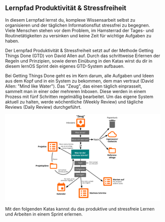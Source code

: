 ## Lernpfad Produktivität & Stressfreiheit

In diesem Lernpfad lernst du, komplexe Wissensarbeit selbst zu organisieren und der täglichen Informationsflut stressfrei zu begegnen. Viele Menschen stehen vor dem Problem, im Hamsterrad der Tages- und Routinetätigkeiten zu versinken und keine Zeit für wichtige Aufgaben zu haben. 

Der Lernpfad Produktivität & Stressfreiheit setzt auf der Methode Getting Things Done (GTD) von David Allen auf. Durch das schrittweise Erlernen der Regeln und Prinzipien, sowie deren Einübung in den Katas wirst du dir in diesem lernOS Sprint dein eigenes GTD-System aufbauen.

Bei Getting Things Done geht es im Kern darum, alle Aufgaben und Ideen aus dem Kopf und in ein System zu bekommen, dem man vertraut (David Allen: "Mind like Water"). Das "Zeug", das einen täglich einprasselt, sammelt man in einer oder mehreren Inboxen. Diese werden in einem Prozess mit fünf Schritten regelmäßig bearbeitet. Um das eigene System aktuell zu halten, werde wöchentliche (Weekly Review) und tägliche Reviews (Daily Review) durchgeführt.

![GTD Workflow nach David Allen, eigene Darstellung](./images/lernOS-GTD.png)

Mit den folgenden Katas kannst du das produktive und stressfreie Lernen und Arbeiten in einem Sprint erlernen.